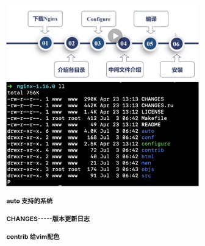 ![ngin_v1_04](images/ngin_v1_04.png)
![ngin_v1_05](images/ngin_v1_05.png)


### auto 支持的系统


### CHANGES-----版本更新日志


###  contrib 给vim配色




